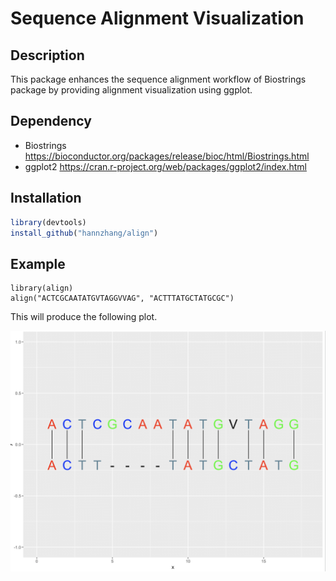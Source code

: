 # Sequence Alignment Visualization

## Description
This package enhances the sequence alignment workflow of 
Biostrings package by providing alignment visualization using ggplot.

## Dependency

- Biostrings https://bioconductor.org/packages/release/bioc/html/Biostrings.html
- ggplot2 https://cran.r-project.org/web/packages/ggplot2/index.html


## Installation

```R
library(devtools)
install_github("hannzhang/align")
```

## Example
```{R}
library(align)
align("ACTCGCAATATGVTAGGVVAG", "ACTTTATGCTATGCGC")
```

This will produce the following plot.

![](plot.png)

